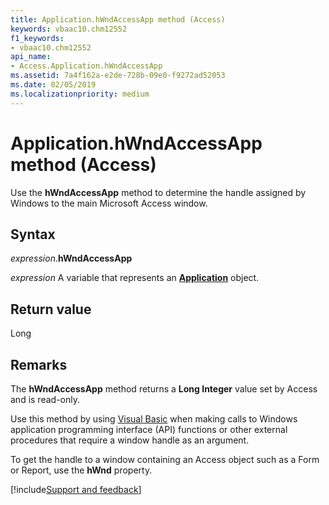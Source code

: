 ```yaml
---
title: Application.hWndAccessApp method (Access)
keywords: vbaac10.chm12552
f1_keywords:
- vbaac10.chm12552
api_name:
- Access.Application.hWndAccessApp
ms.assetid: 7a4f162a-e2de-728b-09e0-f9272ad52053
ms.date: 02/05/2019
ms.localizationpriority: medium
---
```



# Application.hWndAccessApp method (Access)

Use the **hWndAccessApp** method to determine the handle assigned by Windows to the main Microsoft Access window.


## Syntax

_expression_.**hWndAccessApp**

_expression_ A variable that represents an **[Application](Access.Application.md)** object.


## Return value

Long


## Remarks

The **hWndAccessApp** method returns a **Long Integer** value set by Access and is read-only.

Use this method by using [Visual Basic](../access/Concepts/Settings/set-properties-by-using-visual-basic.md) when making calls to Windows application programming interface (API) functions or other external procedures that require a window handle as an argument.

To get the handle to a window containing an Access object such as a Form or Report, use the **hWnd** property.




[!include[Support and feedback](~/includes/feedback-boilerplate.md)]